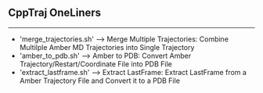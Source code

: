 ## CppTraj OneLiners
___
* 'merge_trajectories.sh' --> Merge Multiple Trajectories: Combine Multilple Amber MD Trajectories into Single Trajectory
* 'amber_to_pdb.sh' --> Amber to PDB: Convert Amber Trajectory/Restart/Coordinate File into PDB File
* 'extract_lastframe.sh' --> Extract LastFrame: Extract LastFrame from a Amber Trajectory File and Convert it to a PDB File
